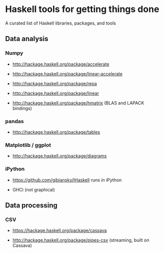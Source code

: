 # Haskell tools for getting things done

A curated list of Haskell libraries, packages, and tools


## Data analysis

### Numpy

- http://hackage.haskell.org/package/accelerate

- http://hackage.haskell.org/package/linear-accelerate

- http://hackage.haskell.org/package/repa

- http://hackage.haskell.org/package/linear

- http://hackage.haskell.org/package/hmatrix (BLAS and LAPACK bindings)

### pandas

- http://hackage.haskell.org/package/tables

### Matplotlib / ggplot

- http://hackage.haskell.org/package/diagrams

### iPython

- https://github.com/gibiansky/IHaskell runs *in* iPython

- GHCi (not graphical)


## Data processing

### CSV

- https://hackage.haskell.org/package/cassava

- http://hackage.haskell.org/package/pipes-csv (streaming, built on Cassava)
